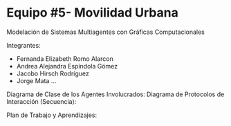 # Equipo #5- Movilidad Urbana
Modelación de Sistemas Multiagentes con Gráficas Computacionales

Integrantes:

* Fernanda Elizabeth Romo Alarcon    
* Andrea Alejandra Espíndola Gómez
* Jacobo Hirsch Rodríguez
* Jorge Mata ...

Diagrama de Clase de los Agentes Involucrados:
Diagrama de Protocolos de Interacción (Secuencia):

Plan de Trabajo y Aprendizajes:

